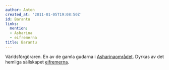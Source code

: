 ```yaml
---
author: Anton
created_at: '2011-01-05T19:08:50Z'
id: Barantu
links:
  mention:
  - Asharina
  - eifremerna
title: Barantu
---
```


Världsförgöraren. En av de gamla gudarna i [Asharinaområdet]. Dyrkas av det hemliga sällskapet
[eifremerna].

  [Asharinaområdet]: Asharina
  [eifremerna]: eifremerna
